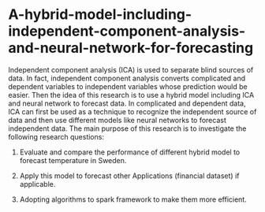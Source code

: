# A-hybrid-model-including-independent-component-analysis-and-neural-network-for-forecasting

Independent component analysis (ICA) is used to separate blind sources of data. In fact, independent component analysis converts complicated and dependent variables to independent variables whose prediction would be easier. Then the idea of this research is to use a hybrid model including ICA and neural network to forecast data. In complicated and dependent data, ICA can first be used as a technique to recognize the independent source of data and then use different models like neural networks to forecast independent data. The main purpose of this research is to investigate the following research questions:

1. Evaluate and compare the performance of different hybrid model to forecast temperature in Sweden.

2. Apply this model to forecast other Applications (financial dataset) if applicable.

3. Adopting algorithms to spark framework to make them more efficient.
